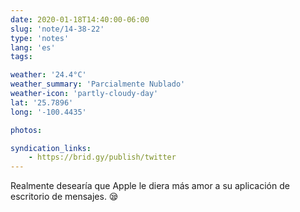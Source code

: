 ```yaml
---
date: 2020-01-18T14:40:00-06:00
slug: 'note/14-38-22'
type: 'notes'
lang: 'es'
tags:

weather: '24.4°C'
weather_summary: 'Parcialmente Nublado'
weather-icon: 'partly-cloudy-day'
lat: '25.7896'
long: '-100.4435'

photos:

syndication_links:
    - https://brid.gy/publish/twitter
---
```

Realmente desearía que Apple le diera más amor a su aplicación de escritorio de mensajes. 😪